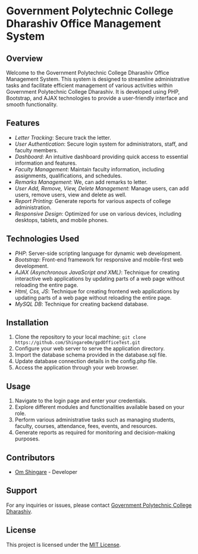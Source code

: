 # Government Polytechnic College Dharashiv Office Management System

## Overview

Welcome to the Government Polytechnic College Dharashiv Office Management System. This system is designed to streamline administrative tasks and facilitate efficient management of various activities within Government Polytechnic College Dharashiv. It is developed using PHP, Bootstrap, and AJAX technologies to provide a user-friendly interface and smooth functionality.

## Features

- _Letter Tracking_: Secure track the letter.
- _User Authentication_: Secure login system for administrators, staff, and faculty members.
- _Dashboard_: An intuitive dashboard providing quick access to essential information and features.
- _Faculty Management_: Maintain faculty information, including assignments, qualifications, and schedules.
- _Remarks Management_: We, can add remarks to letter.
- _User Add, Remove, View, Delete Management_: Manage users, can add users, remove users, view and delete as well.
- _Report Printing_: Generate reports for various aspects of college administration.
- _Responsive Design_: Optimized for use on various devices, including desktops, tablets, and mobile phones.

## Technologies Used

- _PHP_: Server-side scripting language for dynamic web development.
- _Bootstrap_: Front-end framework for responsive and mobile-first web development.
- _AJAX (Asynchronous JavaScript and XML)_: Technique for creating interactive web applications by updating parts of a web page without reloading the entire page.
- _Html, Css, JS_: Technique for creating frontend web applications by updating parts of a web page without reloading the entire page.
- _MySQL DB_: Technique for creating backend database.

## Installation

1. Clone the repository to your local machine: `git clone https://github.com/ShingareOm/gpdOfficeTest.git`
2. Configure your web server to serve the application directory.
3. Import the database schema provided in the database.sql file.
4. Update database connection details in the config.php file.
5. Access the application through your web browser.

## Usage

1. Navigate to the login page and enter your credentials.
2. Explore different modules and functionalities available based on your role.
3. Perform various administrative tasks such as managing students, faculty, courses, attendance, fees, events, and resources.
4. Generate reports as required for monitoring and decision-making purposes.

## Contributors

- [Om Shingare](https://github.com/ShingareOm) - Developer

## Support

For any inquiries or issues, please contact [Government Polytechnic College Dharashiv](mailto:omshingare2121@gmail.com).

## License

This project is licensed under the [MIT License](LICENSE).

